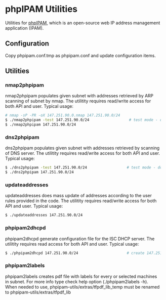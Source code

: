 # phpIPAM Utilities

Utilities for [phpIPAM](https://phpipam.net/), which is an open-source web IP address management application (IPAM). 

## Configuration

Copy phpipam.conf.tmp as phpipam.conf and update configuration items.

## Utilities

### nmap2phpipam

nmap2phpipam populates given subnet with addresses retrieved by ARP scanning of subnet by nmap. The utilitity requires read/write access for both API and user. Typical usage:

```bash
# nmap -sP -PR -oX 147.251.90.0.nmap 147.251.90.0/24
$ ./nmap2phpipam -test 147.251.90.0/24                  # test mode - do not update IPAM
$ ./nmap2phpipam 147.251.90.0/24
```

### dns2phpipam

dns2phpipam populates given subnet with addresses retrieved by scanning of DNS server. The utilitity requires read/write access for both API and user. Typical usage:

```bash
$ ./dns2phpipam -test 147.251.90.0/24                  # test mode - do not update IPAM
$ ./dns2phpipam 147.251.90.0/24
```

### updateaddresses

updateaddresses does mass update of addresses according to the user rules provided in the code. The utilitity requires read/write access for both API and user. Typical usage:

```bash
$ ./updateaddresses 147.251.90.0/24
```

### phpipam2dhcpd

phpipam2dhcpd generate configuration file for the ISC DHCP server. The utilitity requires read access for both API and user. Typical usage:

```bash
$ ./phpipam2dhcpd 147.251.90.0/24                      # create 147.251.90.0.conf file for isc-dhcp-server
```

### phpipam2labels

phpipam2labels creates pdf file with labels for every or selected machines in subnet. For more info type check help option (./phpipam2labels -h). When needed to use, phpipam-utils/extras/tfpdf_lib_temp must be renamed to phpipam-utils/extras/tfpdf_lib

